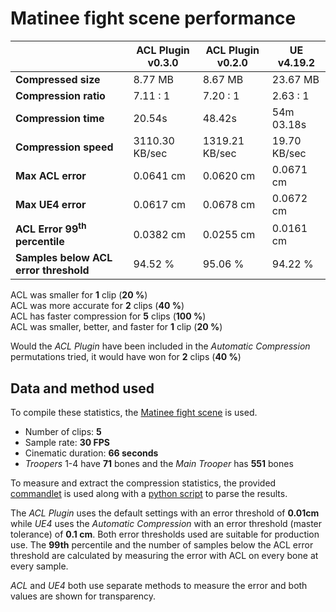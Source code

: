 # Matinee fight scene performance

|               | ACL Plugin v0.3.0 | ACL Plugin v0.2.0 | UE v4.19.2 |
| -------               | --------  | -------               | -------               |
| **Compressed size**   | 8.77 MB | 8.67 MB | 23.67 MB   |
| **Compression ratio** | 7.11 : 1 | 7.20 : 1 | 2.63 : 1   |
| **Compression time**  | 20.54s | 48.42s | 54m 03.18s |
| **Compression speed** | 3110.30 KB/sec | 1319.21 KB/sec | 19.70 KB/sec |
| **Max ACL error**     | 0.0641 cm | 0.0620 cm | 0.0671 cm  |
| **Max UE4 error**     | 0.0617 cm | 0.0678 cm | 0.0672 cm  |
| **ACL Error 99<sup>th</sup> percentile** | 0.0382 cm | 0.0255 cm | 0.0161 cm |
| **Samples below ACL error threshold** | 94.52 % | 95.06 % | 94.22 % |

ACL was smaller for **1** clip (**20 %**)  
ACL was more accurate for **2** clips (**40 %**)  
ACL has faster compression for **5** clips (**100 %**)  
ACL was smaller, better, and faster for **1** clip (**20 %**)  

Would the *ACL Plugin* have been included in the *Automatic Compression* permutations tried, it would have won for **2** clips (**40 %**)

## Data and method used

To compile these statistics, the [Matinee fight scene](http://nfrechette.github.io/2017/10/05/acl_in_ue4/) is used.

*  Number of clips: **5**
*  Sample rate: **30 FPS**
*  Cinematic duration: **66 seconds**
*  *Troopers* 1-4 have **71** bones and the *Main Trooper* has **551** bones

To measure and extract the compression statistics, the provided [commandlet](../ACLPlugin/Source/ACLPlugin/Classes/ACLStatsDumpCommandlet.h) is used along with a [python script](../Tools/stat_parser.py) to parse the results.

The *ACL Plugin* uses the default settings with an error threshold of **0.01cm** while *UE4* uses the *Automatic Compression* with an error threshold (master tolerance) of **0.1 cm**. Both error thresholds used are suitable for production use. The **99th** percentile and the number of samples below the ACL error threshold are calculated by measuring the error with ACL on every bone at every sample.

*ACL* and *UE4* both use separate methods to measure the error and both values are shown for transparency.

